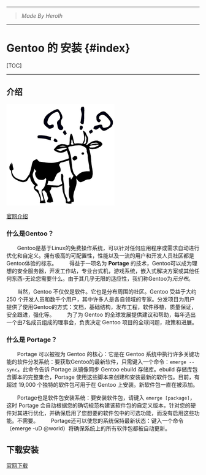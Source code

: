 ----------------------------------------------
> *Made By Herolh*
----------------------------------------------

# Gentoo 的 安装 {#index}

[TOC]











--------------------------------------------
## 介绍

![拉里牛，有点不高兴。](.assets/larry.png)

[官网介绍](https://www.gentoo.org/get-started/about/)



### 什么是Gentoo？

&emsp;&emsp;Gentoo是基于Linux的免费操作系统，可以针对任何应用程序或需求自动进行优化和自定义。拥有极高的可配置性，性能以及一流的用户和开发人员社区都是Gentoo体验的标志。
&emsp;&emsp;得益于一项名为 **Portage** 的技术，Gentoo可以成为理想的安全服务器，开发工作站，专业台式机，游戏系统，嵌入式解决方案或其他任何东西-无论您需要什么。由于其几乎无限的适应性，我们称Gentoo为*元分布*。

&emsp;&emsp;当然，Gentoo 不仅仅是软件。它也是分布周围的社区。Gentoo 受益于大约 250 个开发人员和数千个用户，其中许多人是各自领域的专家。分发项目为用户提供了使用Gentoo的方式：文档，基础结构，发布工程，软件移植，质量保证，安全跟进，强化等。
&emsp;&emsp;为了为 Gentoo 的全球发展提供建议和帮助，每年选出一个由7名成员组成的理事会，负责决定 Gentoo 项目的全球问题，政策和进展。



### 什么是 Portage？
&emsp;&emsp;Portage 可以被视为 Gentoo 的核心：它是在 Gentoo 系统中执行许多关键功能的软件分发系统：要获取Gentoo的最新软件，只需键入一个命令：`emerge --sync`。此命令告诉 Portage 从镜像同步 Gentoo ebuild 存储库。ebuild 存储库包含脚本的完整集合，Portage 使用这些脚本来创建和安装最新的软件包。目前，有超过 19,000 个独特的软件包可用于在 Gentoo 上安装。新软件包一直在被添加。

&emsp;&emsp;Portage也是软件包安装系统：要安装软件包，请键入 `emerge [package]`，这时 Portage 会自动根据您的确切规范构建该软件包的自定义版本，针对您的硬件对其进行优化，并确保启用了您想要的软件包中的可选功能，而没有启用这些功能。不需要。
&emsp;&emsp;Portage还可以使您的系统保持最新状态：键入一个命令（emerge -uD @world）将确保系统上的所有软件包都被自动更新。



## 下载安装

[官网下载](https://www.gentoo.org/downloads/)




